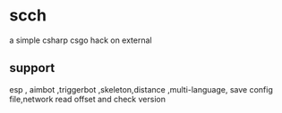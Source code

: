 # scch
a simple csharp csgo hack on external
## support
esp , aimbot ,triggerbot ,skeleton,distance ,multi-language, save config file,network read offset and check version  

